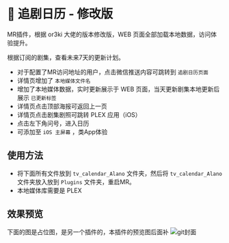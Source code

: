 # 💌 追剧日历 - 修改版
MR插件，根据 or3ki 大佬的版本修改版，WEB 页面全部加载本地数据，访问体验提升。

根据订阅的剧集，查看未来7天的更新计划。
- 对于配置了MR访问地址的用户，点击微信推送内容可跳转到 `追剧日历页面`
- 详情页增加了 `本地媒体文件名`
- 增加了本地媒体数据，实时更新展示于 WEB 页面，当天更新剧集本地更新后展示 `已更新标签`
- 详情页点击顶部海报可返回上一页
- 详情页点击剧集剧照可跳转 PLEX 应用（iOS）
- 点击左下角问号，进入日历
- 可添加至 `iOS 主屏幕` ，类App体验


## 使用方法
- 将下面所有文件放到 `tv_calendar_Alano` 文件夹，然后将 `tv_calendar_Alano` 文件夹放入放到 `Plugins` 文件夹，重启MR。
- 本地媒体库需要是 PLEX

## 效果预览
下面的图是占位图，是另一个插件的，本插件的预览图后面补
![git封面](https://user-images.githubusercontent.com/68833595/211461063-975400c0-eb6e-4ca1-a26a-eb903b885349.png)

